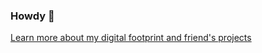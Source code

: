 ### Howdy :wave:

[Learn more about my digital footprint and friend's projects](https://www.mcmenemy.dev/)

